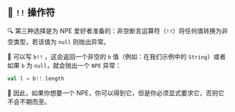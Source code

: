 ## 🚨 `!!` 操作符

🔍 第三种选择是为 NPE 爱好者准备的：非空断言运算符（`!!`）将任何值转换为非空类型，若该值为 `null` 则抛出异常。

🌟 可以写 `b!!` ，这会返回一个非空的 `b` 值（例如：在我们示例中的 `String`）或者如果 `b` 为 `null`，就会抛出一个 `NPE` 异常：

```kotlin
val l = b!!.length
```

🚀 因此，如果你想要一个 NPE，你可以得到它，但是你必须显式要求它，否则它不会不期而至。
